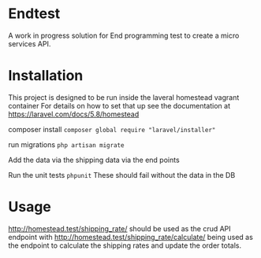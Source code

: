 # Endtest
A work in progress solution for End programming test to create a micro services API.

# Installation
This project is designed to be run inside the laveral homestead vagrant container
For details on how to set that up see the documentation at https://laravel.com/docs/5.8/homestead 

composer install
```composer global require "laravel/installer"```

run migrations 
```php artisan migrate```

Add the data via the shipping data via the end points

Run the unit tests
```phpunit```
These should fail without the data in the DB

# Usage
http://homestead.test/shipping_rate/ should be used as the crud API endpoint with http://homestead.test/shipping_rate/calculate/ being used as the endpoint to calculate the shipping rates and update the order totals.


